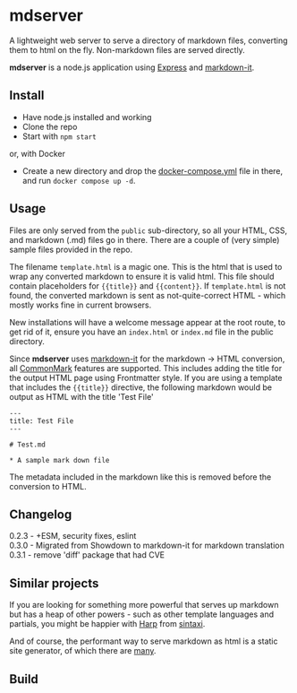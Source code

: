 # mdserver

A lightweight web server to serve a directory of markdown files, converting them to html on the fly. Non-markdown files are served directly.

**mdserver** is a node.js application using [Express](https://expressjs.com/) and [markdown-it](https://markdown-it.github.io/).

## Install

* Have node.js installed and working
* Clone the repo
* Start with `npm start`

or, with Docker

* Create a new directory and drop the [docker-compose.yml](https://github.com/IanKulin/mdserver/blob/main/docker-compose.yml) file in there, and run `docker compose up -d`.

## Usage

Files are only served from the `public` sub-directory, so all your HTML, CSS, and markdown (.md) files go in there. There are a couple of (very simple) sample files provided in the repo.

The filename `template.html` is a magic one. This is the html that is used to wrap any converted markdown to ensure it is valid html. This file should contain placeholders for `{{title}}` and `{{content}}`. If `template.html` is not found, the converted markdown is sent as not-quite-correct HTML - which mostly works fine in current browsers.

New installations will have a welcome message appear at the root route, to get rid of it, ensure you have an `index.html` or `index.md` file in the public directory.

Since **mdserver** uses [markdown-it](https://markdown-it.github.io/) for the markdown -> HTML conversion, all [CommonMark](https://commonmark.org/) features are supported. This includes adding the title for the output HTML page using Frontmatter style. If you are using a template that includes the `{{title}}` directive, the following markdown would be output as HTML with the title 'Test File'
```
---
title: Test File
---

# Test.md

* A sample mark down file
```
The metadata included in the markdown like this is removed before the conversion to HTML.

## Changelog

0.2.3 - +ESM, security fixes, eslint  
0.3.0 - Migrated from Showdown to markdown-it for markdown translation
0.3.1 - remove 'diff' package that had CVE 

## Similar projects

If you are looking for something more powerful that serves up markdown but has a heap of other powers - such as other template languages and partials, you might be happier with [Harp](https://harpjs.com/) from [sintaxi](https://github.com/sintaxi/harp).

And of course, the performant way to serve markdown as html is a static site generator, of which there are [many](https://github.com/myles/awesome-static-generators).

## Build


